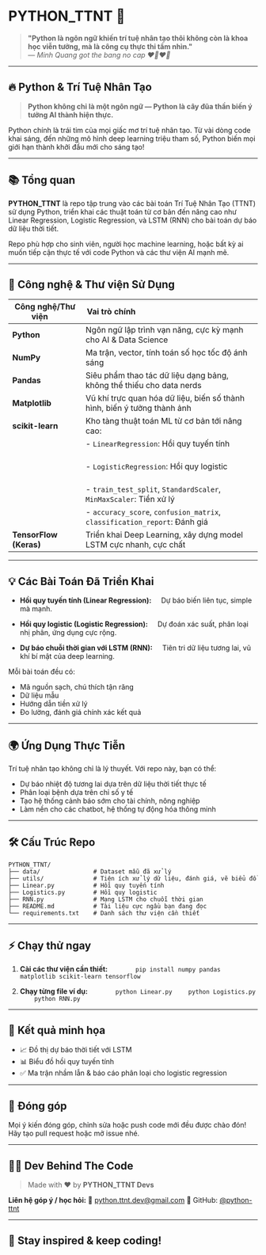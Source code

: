 # PYTHON_TTNT 🚀

> **"Python là ngôn ngữ khiến trí tuệ nhân tạo thôi không còn là khoa học viễn tưởng, mà là công cụ thực thi tầm nhìn."**  
> — _Minh Quang got the bang no cap ❤️‍🔥❤️‍🔥_

---

## 🔥 Python & Trí Tuệ Nhân Tạo

> **Python không chỉ là một ngôn ngữ — Python là cây đũa thần biến ý tưởng AI thành hiện thực.**

Python chính là trái tim của mọi giấc mơ trí tuệ nhân tạo. Từ vài dòng code khai sáng, đến những mô hình deep learning triệu tham số, Python biến mọi giới hạn thành khởi đầu mới cho sáng tạo!

---

## 📚 Tổng quan

**PYTHON_TTNT** là repo tập trung vào các bài toán Trí Tuệ Nhân Tạo (TTNT) sử dụng Python, triển khai các thuật toán từ cơ bản đến nâng cao như Linear Regression, Logistic Regression, và LSTM (RNN) cho bài toán dự báo dữ liệu thời tiết.  

Repo phù hợp cho sinh viên, người học machine learning, hoặc bất kỳ ai muốn tiếp cận thực tế với code Python và các thư viện AI mạnh mẽ.

---

## 🧩 Công nghệ & Thư viện Sử Dụng

| Công nghệ/Thư viện      | Vai trò chính                                                        |
|------------------------|-----------------------------------------------------------------------|
| **Python**             | Ngôn ngữ lập trình vạn năng, cực kỳ mạnh cho AI & Data Science        |
| **NumPy**              | Ma trận, vector, tính toán số học tốc độ ánh sáng                    |
| **Pandas**             | Siêu phẩm thao tác dữ liệu dạng bảng, không thể thiếu cho data nerds |
| **Matplotlib**         | Vũ khí trực quan hóa dữ liệu, biến số thành hình, biến ý tưởng thành ảnh |
| **scikit-learn**       | Kho tàng thuật toán ML từ cơ bản tới nâng cao:                        |
|                        | - `LinearRegression`: Hồi quy tuyến tính                             |
|                        | - `LogisticRegression`: Hồi quy logistic                             |
|                        | - `train_test_split`, `StandardScaler`, `MinMaxScaler`: Tiền xử lý   |
|                        | - `accuracy_score`, `confusion_matrix`, `classification_report`: Đánh giá |
| **TensorFlow (Keras)** | Triển khai Deep Learning, xây dựng model LSTM cực nhanh, cực chất    |

---

## 💡 Các Bài Toán Đã Triển Khai

- **Hồi quy tuyến tính (Linear Regression):**  
  Dự báo biến liên tục, simple mà mạnh.

- **Hồi quy logistic (Logistic Regression):**  
  Dự đoán xác suất, phân loại nhị phân, ứng dụng cực rộng.

- **Dự báo chuỗi thời gian với LSTM (RNN):**  
  Tiên tri dữ liệu tương lai, vũ khí bí mật của deep learning.

Mỗi bài toán đều có:

- Mã nguồn sạch, chú thích tận răng  
- Dữ liệu mẫu  
- Hướng dẫn tiền xử lý  
- Đo lường, đánh giá chính xác kết quả

---

## 🌍 Ứng Dụng Thực Tiễn

Trí tuệ nhân tạo không chỉ là lý thuyết. Với repo này, bạn có thể:

- Dự báo nhiệt độ tương lai dựa trên dữ liệu thời tiết thực tế
- Phân loại bệnh dựa trên chỉ số y tế
- Tạo hệ thống cảnh báo sớm cho tài chính, nông nghiệp
- Làm nền cho các chatbot, hệ thống tự động hóa thông minh
---

## 🛠 Cấu Trúc Repo

```plaintext
PYTHON_TTNT/
├── data/               # Dataset mẫu đã xử lý
├── utils/              # Tiện ích xử lý dữ liệu, đánh giá, vẽ biểu đồ
├── Linear.py           # Hồi quy tuyến tính
├── Logistics.py        # Hồi quy logistic
├── RNN.py              # Mạng LSTM cho chuỗi thời gian
├── README.md           # Tài liệu cực ngầu bạn đang đọc
└── requirements.txt    # Danh sách thư viện cần thiết
````

---

## ⚡️ Chạy thử ngay

1. **Cài các thư viện cần thiết:**  
       `
       pip install numpy pandas matplotlib scikit-learn tensorflow
       `

2. **Chạy từng file ví dụ:**  
       `
       python Linear.py
   `
   `
       python Logistics.py
   `
   `
       python RNN.py
       `

---

## 🎯 Kết quả minh họa

* 📈 Đồ thị dự báo thời tiết với LSTM
* 📊 Biểu đồ hồi quy tuyến tính
* ✅ Ma trận nhầm lẫn & báo cáo phân loại cho logistic regression

---

## 🤝 Đóng góp

Mọi ý kiến đóng góp, chỉnh sửa hoặc push code mới đều được chào đón!  
Hãy tạo pull request hoặc mở issue nhé.

---

## 🧑‍💻 Dev Behind The Code

> Made with ❤️ by **PYTHON\_TTNT Devs**

**Liên hệ góp ý / học hỏi:**
📧 [python.ttnt.dev@gmail.com](mailto:phamminhquang2603@gmail.com)
🐍 GitHub: [@python-ttnt](https://github.com/quangcaptain26-3)

---

## 🌟 Stay inspired & keep coding!
